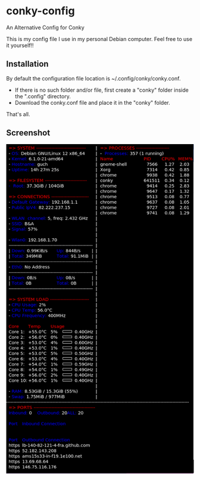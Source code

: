 # conky-config

An Alternative Config for Conky

This is my config file I use in my personal Debian computer. Feel free to use it yourself!!

## Installation

By default the configuration file location is ~/.config/conky/conky.conf.

- If there is no such folder and/or file, first create a "conky" folder inside the ".config" directory.
- Download the conky.conf file and place it in the "conky" folder.

That's all.

## Screenshot

![Screenshot](screenshot.png)
